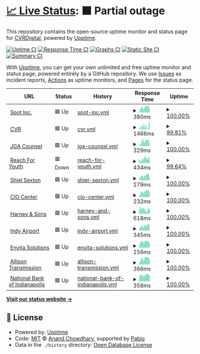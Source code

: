 # [📈 Live Status](https://demo.upptime.js.org): <!--live status--> **🟧 Partial outage**

This repository contains the open-source uptime monitor and status page for [CVRDigital](https://demo.upptime.js.org), powered by [Upptime](https://github.com/upptime/upptime).

[![Uptime CI](https://github.com/CVRDigital/Upptime/workflows/Uptime%20CI/badge.svg)](https://github.com/CVRDigital/Upptime/actions?query=workflow%3A%22Uptime+CI%22)
[![Response Time CI](https://github.com/CVRDigital/Upptime/workflows/Response%20Time%20CI/badge.svg)](https://github.com/CVRDigital/Upptime/actions?query=workflow%3A%22Response+Time+CI%22)
[![Graphs CI](https://github.com/CVRDigital/Upptime/workflows/Graphs%20CI/badge.svg)](https://github.com/CVRDigital/Upptime/actions?query=workflow%3A%22Graphs+CI%22)
[![Static Site CI](https://github.com/CVRDigital/Upptime/workflows/Static%20Site%20CI/badge.svg)](https://github.com/CVRDigital/Upptime/actions?query=workflow%3A%22Static+Site+CI%22)
[![Summary CI](https://github.com/CVRDigital/Upptime/workflows/Summary%20CI/badge.svg)](https://github.com/CVRDigital/Upptime/actions?query=workflow%3A%22Summary+CI%22)

With [Upptime](https://upptime.js.org), you can get your own unlimited and free uptime monitor and status page, powered entirely by a GitHub repository. We use [Issues](https://github.com/CVRDigital/Upptime/issues) as incident reports, [Actions](https://github.com/CVRDigital/Upptime/actions) as uptime monitors, and [Pages](https://demo.upptime.js.org) for the status page.

<!--start: status pages-->
<!-- This summary is generated by Upptime (https://github.com/upptime/upptime) -->
<!-- Do not edit this manually, your changes will be overwritten -->
<!-- prettier-ignore -->
| URL | Status | History | Response Time | Uptime |
| --- | ------ | ------- | ------------- | ------ |
| <img alt="" src="https://icons.duckduckgo.com/ip3/spotinc.com.ico" height="13"> [Spot Inc.](https://spotinc.com) | 🟩 Up | [spot-inc.yml](https://github.com/CVRDigital/Upptime/commits/HEAD/history/spot-inc.yml) | <details><summary><img alt="Response time graph" src="./graphs/spot-inc/response-time-week.png" height="20"> 380ms</summary><br><a href="https://demo.upptime.js.org/history/spot-inc"><img alt="Response time 302" src="https://img.shields.io/endpoint?url=https%3A%2F%2Fraw.githubusercontent.com%2FCVRDigital%2FUpptime%2FHEAD%2Fapi%2Fspot-inc%2Fresponse-time.json"></a><br><a href="https://demo.upptime.js.org/history/spot-inc"><img alt="24-hour response time 217" src="https://img.shields.io/endpoint?url=https%3A%2F%2Fraw.githubusercontent.com%2FCVRDigital%2FUpptime%2FHEAD%2Fapi%2Fspot-inc%2Fresponse-time-day.json"></a><br><a href="https://demo.upptime.js.org/history/spot-inc"><img alt="7-day response time 380" src="https://img.shields.io/endpoint?url=https%3A%2F%2Fraw.githubusercontent.com%2FCVRDigital%2FUpptime%2FHEAD%2Fapi%2Fspot-inc%2Fresponse-time-week.json"></a><br><a href="https://demo.upptime.js.org/history/spot-inc"><img alt="30-day response time 317" src="https://img.shields.io/endpoint?url=https%3A%2F%2Fraw.githubusercontent.com%2FCVRDigital%2FUpptime%2FHEAD%2Fapi%2Fspot-inc%2Fresponse-time-month.json"></a><br><a href="https://demo.upptime.js.org/history/spot-inc"><img alt="1-year response time 302" src="https://img.shields.io/endpoint?url=https%3A%2F%2Fraw.githubusercontent.com%2FCVRDigital%2FUpptime%2FHEAD%2Fapi%2Fspot-inc%2Fresponse-time-year.json"></a></details> | <details><summary><a href="https://demo.upptime.js.org/history/spot-inc">100.00%</a></summary><a href="https://demo.upptime.js.org/history/spot-inc"><img alt="All-time uptime 100.00%" src="https://img.shields.io/endpoint?url=https%3A%2F%2Fraw.githubusercontent.com%2FCVRDigital%2FUpptime%2FHEAD%2Fapi%2Fspot-inc%2Fuptime.json"></a><br><a href="https://demo.upptime.js.org/history/spot-inc"><img alt="24-hour uptime 100.00%" src="https://img.shields.io/endpoint?url=https%3A%2F%2Fraw.githubusercontent.com%2FCVRDigital%2FUpptime%2FHEAD%2Fapi%2Fspot-inc%2Fuptime-day.json"></a><br><a href="https://demo.upptime.js.org/history/spot-inc"><img alt="7-day uptime 100.00%" src="https://img.shields.io/endpoint?url=https%3A%2F%2Fraw.githubusercontent.com%2FCVRDigital%2FUpptime%2FHEAD%2Fapi%2Fspot-inc%2Fuptime-week.json"></a><br><a href="https://demo.upptime.js.org/history/spot-inc"><img alt="30-day uptime 100.00%" src="https://img.shields.io/endpoint?url=https%3A%2F%2Fraw.githubusercontent.com%2FCVRDigital%2FUpptime%2FHEAD%2Fapi%2Fspot-inc%2Fuptime-month.json"></a><br><a href="https://demo.upptime.js.org/history/spot-inc"><img alt="1-year uptime 100.00%" src="https://img.shields.io/endpoint?url=https%3A%2F%2Fraw.githubusercontent.com%2FCVRDigital%2FUpptime%2FHEAD%2Fapi%2Fspot-inc%2Fuptime-year.json"></a></details>
| <img alt="" src="https://icons.duckduckgo.com/ip3/www.cvrindy.com.ico" height="13"> [CVR](https://www.cvrindy.com) | 🟩 Up | [cvr.yml](https://github.com/CVRDigital/Upptime/commits/HEAD/history/cvr.yml) | <details><summary><img alt="Response time graph" src="./graphs/cvr/response-time-week.png" height="20"> 1466ms</summary><br><a href="https://demo.upptime.js.org/history/cvr"><img alt="Response time 569" src="https://img.shields.io/endpoint?url=https%3A%2F%2Fraw.githubusercontent.com%2FCVRDigital%2FUpptime%2FHEAD%2Fapi%2Fcvr%2Fresponse-time.json"></a><br><a href="https://demo.upptime.js.org/history/cvr"><img alt="24-hour response time 1426" src="https://img.shields.io/endpoint?url=https%3A%2F%2Fraw.githubusercontent.com%2FCVRDigital%2FUpptime%2FHEAD%2Fapi%2Fcvr%2Fresponse-time-day.json"></a><br><a href="https://demo.upptime.js.org/history/cvr"><img alt="7-day response time 1466" src="https://img.shields.io/endpoint?url=https%3A%2F%2Fraw.githubusercontent.com%2FCVRDigital%2FUpptime%2FHEAD%2Fapi%2Fcvr%2Fresponse-time-week.json"></a><br><a href="https://demo.upptime.js.org/history/cvr"><img alt="30-day response time 1297" src="https://img.shields.io/endpoint?url=https%3A%2F%2Fraw.githubusercontent.com%2FCVRDigital%2FUpptime%2FHEAD%2Fapi%2Fcvr%2Fresponse-time-month.json"></a><br><a href="https://demo.upptime.js.org/history/cvr"><img alt="1-year response time 569" src="https://img.shields.io/endpoint?url=https%3A%2F%2Fraw.githubusercontent.com%2FCVRDigital%2FUpptime%2FHEAD%2Fapi%2Fcvr%2Fresponse-time-year.json"></a></details> | <details><summary><a href="https://demo.upptime.js.org/history/cvr">99.81%</a></summary><a href="https://demo.upptime.js.org/history/cvr"><img alt="All-time uptime 99.88%" src="https://img.shields.io/endpoint?url=https%3A%2F%2Fraw.githubusercontent.com%2FCVRDigital%2FUpptime%2FHEAD%2Fapi%2Fcvr%2Fuptime.json"></a><br><a href="https://demo.upptime.js.org/history/cvr"><img alt="24-hour uptime 98.65%" src="https://img.shields.io/endpoint?url=https%3A%2F%2Fraw.githubusercontent.com%2FCVRDigital%2FUpptime%2FHEAD%2Fapi%2Fcvr%2Fuptime-day.json"></a><br><a href="https://demo.upptime.js.org/history/cvr"><img alt="7-day uptime 99.81%" src="https://img.shields.io/endpoint?url=https%3A%2F%2Fraw.githubusercontent.com%2FCVRDigital%2FUpptime%2FHEAD%2Fapi%2Fcvr%2Fuptime-week.json"></a><br><a href="https://demo.upptime.js.org/history/cvr"><img alt="30-day uptime 99.96%" src="https://img.shields.io/endpoint?url=https%3A%2F%2Fraw.githubusercontent.com%2FCVRDigital%2FUpptime%2FHEAD%2Fapi%2Fcvr%2Fuptime-month.json"></a><br><a href="https://demo.upptime.js.org/history/cvr"><img alt="1-year uptime 99.88%" src="https://img.shields.io/endpoint?url=https%3A%2F%2Fraw.githubusercontent.com%2FCVRDigital%2FUpptime%2FHEAD%2Fapi%2Fcvr%2Fuptime-year.json"></a></details>
| <img alt="" src="https://icons.duckduckgo.com/ip3/www.jgacounsel.com.ico" height="13"> [JGA Counsel](https://www.jgacounsel.com) | 🟩 Up | [jga-counsel.yml](https://github.com/CVRDigital/Upptime/commits/HEAD/history/jga-counsel.yml) | <details><summary><img alt="Response time graph" src="./graphs/jga-counsel/response-time-week.png" height="20"> 329ms</summary><br><a href="https://demo.upptime.js.org/history/jga-counsel"><img alt="Response time 1734" src="https://img.shields.io/endpoint?url=https%3A%2F%2Fraw.githubusercontent.com%2FCVRDigital%2FUpptime%2FHEAD%2Fapi%2Fjga-counsel%2Fresponse-time.json"></a><br><a href="https://demo.upptime.js.org/history/jga-counsel"><img alt="24-hour response time 65" src="https://img.shields.io/endpoint?url=https%3A%2F%2Fraw.githubusercontent.com%2FCVRDigital%2FUpptime%2FHEAD%2Fapi%2Fjga-counsel%2Fresponse-time-day.json"></a><br><a href="https://demo.upptime.js.org/history/jga-counsel"><img alt="7-day response time 329" src="https://img.shields.io/endpoint?url=https%3A%2F%2Fraw.githubusercontent.com%2FCVRDigital%2FUpptime%2FHEAD%2Fapi%2Fjga-counsel%2Fresponse-time-week.json"></a><br><a href="https://demo.upptime.js.org/history/jga-counsel"><img alt="30-day response time 310" src="https://img.shields.io/endpoint?url=https%3A%2F%2Fraw.githubusercontent.com%2FCVRDigital%2FUpptime%2FHEAD%2Fapi%2Fjga-counsel%2Fresponse-time-month.json"></a><br><a href="https://demo.upptime.js.org/history/jga-counsel"><img alt="1-year response time 1734" src="https://img.shields.io/endpoint?url=https%3A%2F%2Fraw.githubusercontent.com%2FCVRDigital%2FUpptime%2FHEAD%2Fapi%2Fjga-counsel%2Fresponse-time-year.json"></a></details> | <details><summary><a href="https://demo.upptime.js.org/history/jga-counsel">100.00%</a></summary><a href="https://demo.upptime.js.org/history/jga-counsel"><img alt="All-time uptime 99.93%" src="https://img.shields.io/endpoint?url=https%3A%2F%2Fraw.githubusercontent.com%2FCVRDigital%2FUpptime%2FHEAD%2Fapi%2Fjga-counsel%2Fuptime.json"></a><br><a href="https://demo.upptime.js.org/history/jga-counsel"><img alt="24-hour uptime 100.00%" src="https://img.shields.io/endpoint?url=https%3A%2F%2Fraw.githubusercontent.com%2FCVRDigital%2FUpptime%2FHEAD%2Fapi%2Fjga-counsel%2Fuptime-day.json"></a><br><a href="https://demo.upptime.js.org/history/jga-counsel"><img alt="7-day uptime 100.00%" src="https://img.shields.io/endpoint?url=https%3A%2F%2Fraw.githubusercontent.com%2FCVRDigital%2FUpptime%2FHEAD%2Fapi%2Fjga-counsel%2Fuptime-week.json"></a><br><a href="https://demo.upptime.js.org/history/jga-counsel"><img alt="30-day uptime 100.00%" src="https://img.shields.io/endpoint?url=https%3A%2F%2Fraw.githubusercontent.com%2FCVRDigital%2FUpptime%2FHEAD%2Fapi%2Fjga-counsel%2Fuptime-month.json"></a><br><a href="https://demo.upptime.js.org/history/jga-counsel"><img alt="1-year uptime 99.93%" src="https://img.shields.io/endpoint?url=https%3A%2F%2Fraw.githubusercontent.com%2FCVRDigital%2FUpptime%2FHEAD%2Fapi%2Fjga-counsel%2Fuptime-year.json"></a></details>
| <img alt="" src="https://icons.duckduckgo.com/ip3/www.reachforyouth.org.ico" height="13"> [Reach For Youth](https://www.reachforyouth.org) | 🟥 Down | [reach-for-youth.yml](https://github.com/CVRDigital/Upptime/commits/HEAD/history/reach-for-youth.yml) | <details><summary><img alt="Response time graph" src="./graphs/reach-for-youth/response-time-week.png" height="20"> 434ms</summary><br><a href="https://demo.upptime.js.org/history/reach-for-youth"><img alt="Response time 433" src="https://img.shields.io/endpoint?url=https%3A%2F%2Fraw.githubusercontent.com%2FCVRDigital%2FUpptime%2FHEAD%2Fapi%2Freach-for-youth%2Fresponse-time.json"></a><br><a href="https://demo.upptime.js.org/history/reach-for-youth"><img alt="24-hour response time 252" src="https://img.shields.io/endpoint?url=https%3A%2F%2Fraw.githubusercontent.com%2FCVRDigital%2FUpptime%2FHEAD%2Fapi%2Freach-for-youth%2Fresponse-time-day.json"></a><br><a href="https://demo.upptime.js.org/history/reach-for-youth"><img alt="7-day response time 434" src="https://img.shields.io/endpoint?url=https%3A%2F%2Fraw.githubusercontent.com%2FCVRDigital%2FUpptime%2FHEAD%2Fapi%2Freach-for-youth%2Fresponse-time-week.json"></a><br><a href="https://demo.upptime.js.org/history/reach-for-youth"><img alt="30-day response time 449" src="https://img.shields.io/endpoint?url=https%3A%2F%2Fraw.githubusercontent.com%2FCVRDigital%2FUpptime%2FHEAD%2Fapi%2Freach-for-youth%2Fresponse-time-month.json"></a><br><a href="https://demo.upptime.js.org/history/reach-for-youth"><img alt="1-year response time 433" src="https://img.shields.io/endpoint?url=https%3A%2F%2Fraw.githubusercontent.com%2FCVRDigital%2FUpptime%2FHEAD%2Fapi%2Freach-for-youth%2Fresponse-time-year.json"></a></details> | <details><summary><a href="https://demo.upptime.js.org/history/reach-for-youth">99.64%</a></summary><a href="https://demo.upptime.js.org/history/reach-for-youth"><img alt="All-time uptime 99.95%" src="https://img.shields.io/endpoint?url=https%3A%2F%2Fraw.githubusercontent.com%2FCVRDigital%2FUpptime%2FHEAD%2Fapi%2Freach-for-youth%2Fuptime.json"></a><br><a href="https://demo.upptime.js.org/history/reach-for-youth"><img alt="24-hour uptime 99.99%" src="https://img.shields.io/endpoint?url=https%3A%2F%2Fraw.githubusercontent.com%2FCVRDigital%2FUpptime%2FHEAD%2Fapi%2Freach-for-youth%2Fuptime-day.json"></a><br><a href="https://demo.upptime.js.org/history/reach-for-youth"><img alt="7-day uptime 99.64%" src="https://img.shields.io/endpoint?url=https%3A%2F%2Fraw.githubusercontent.com%2FCVRDigital%2FUpptime%2FHEAD%2Fapi%2Freach-for-youth%2Fuptime-week.json"></a><br><a href="https://demo.upptime.js.org/history/reach-for-youth"><img alt="30-day uptime 99.92%" src="https://img.shields.io/endpoint?url=https%3A%2F%2Fraw.githubusercontent.com%2FCVRDigital%2FUpptime%2FHEAD%2Fapi%2Freach-for-youth%2Fuptime-month.json"></a><br><a href="https://demo.upptime.js.org/history/reach-for-youth"><img alt="1-year uptime 99.95%" src="https://img.shields.io/endpoint?url=https%3A%2F%2Fraw.githubusercontent.com%2FCVRDigital%2FUpptime%2FHEAD%2Fapi%2Freach-for-youth%2Fuptime-year.json"></a></details>
| <img alt="" src="https://icons.duckduckgo.com/ip3/www.shielsexton.com.ico" height="13"> [Shiel Sexton](https://www.shielsexton.com) | 🟩 Up | [shiel-sexton.yml](https://github.com/CVRDigital/Upptime/commits/HEAD/history/shiel-sexton.yml) | <details><summary><img alt="Response time graph" src="./graphs/shiel-sexton/response-time-week.png" height="20"> 279ms</summary><br><a href="https://demo.upptime.js.org/history/shiel-sexton"><img alt="Response time 347" src="https://img.shields.io/endpoint?url=https%3A%2F%2Fraw.githubusercontent.com%2FCVRDigital%2FUpptime%2FHEAD%2Fapi%2Fshiel-sexton%2Fresponse-time.json"></a><br><a href="https://demo.upptime.js.org/history/shiel-sexton"><img alt="24-hour response time 129" src="https://img.shields.io/endpoint?url=https%3A%2F%2Fraw.githubusercontent.com%2FCVRDigital%2FUpptime%2FHEAD%2Fapi%2Fshiel-sexton%2Fresponse-time-day.json"></a><br><a href="https://demo.upptime.js.org/history/shiel-sexton"><img alt="7-day response time 279" src="https://img.shields.io/endpoint?url=https%3A%2F%2Fraw.githubusercontent.com%2FCVRDigital%2FUpptime%2FHEAD%2Fapi%2Fshiel-sexton%2Fresponse-time-week.json"></a><br><a href="https://demo.upptime.js.org/history/shiel-sexton"><img alt="30-day response time 326" src="https://img.shields.io/endpoint?url=https%3A%2F%2Fraw.githubusercontent.com%2FCVRDigital%2FUpptime%2FHEAD%2Fapi%2Fshiel-sexton%2Fresponse-time-month.json"></a><br><a href="https://demo.upptime.js.org/history/shiel-sexton"><img alt="1-year response time 347" src="https://img.shields.io/endpoint?url=https%3A%2F%2Fraw.githubusercontent.com%2FCVRDigital%2FUpptime%2FHEAD%2Fapi%2Fshiel-sexton%2Fresponse-time-year.json"></a></details> | <details><summary><a href="https://demo.upptime.js.org/history/shiel-sexton">100.00%</a></summary><a href="https://demo.upptime.js.org/history/shiel-sexton"><img alt="All-time uptime 100.00%" src="https://img.shields.io/endpoint?url=https%3A%2F%2Fraw.githubusercontent.com%2FCVRDigital%2FUpptime%2FHEAD%2Fapi%2Fshiel-sexton%2Fuptime.json"></a><br><a href="https://demo.upptime.js.org/history/shiel-sexton"><img alt="24-hour uptime 100.00%" src="https://img.shields.io/endpoint?url=https%3A%2F%2Fraw.githubusercontent.com%2FCVRDigital%2FUpptime%2FHEAD%2Fapi%2Fshiel-sexton%2Fuptime-day.json"></a><br><a href="https://demo.upptime.js.org/history/shiel-sexton"><img alt="7-day uptime 100.00%" src="https://img.shields.io/endpoint?url=https%3A%2F%2Fraw.githubusercontent.com%2FCVRDigital%2FUpptime%2FHEAD%2Fapi%2Fshiel-sexton%2Fuptime-week.json"></a><br><a href="https://demo.upptime.js.org/history/shiel-sexton"><img alt="30-day uptime 100.00%" src="https://img.shields.io/endpoint?url=https%3A%2F%2Fraw.githubusercontent.com%2FCVRDigital%2FUpptime%2FHEAD%2Fapi%2Fshiel-sexton%2Fuptime-month.json"></a><br><a href="https://demo.upptime.js.org/history/shiel-sexton"><img alt="1-year uptime 100.00%" src="https://img.shields.io/endpoint?url=https%3A%2F%2Fraw.githubusercontent.com%2FCVRDigital%2FUpptime%2FHEAD%2Fapi%2Fshiel-sexton%2Fuptime-year.json"></a></details>
| <img alt="" src="https://icons.duckduckgo.com/ip3/ciocenter.com.ico" height="13"> [CIO Center](https://ciocenter.com) | 🟩 Up | [cio-center.yml](https://github.com/CVRDigital/Upptime/commits/HEAD/history/cio-center.yml) | <details><summary><img alt="Response time graph" src="./graphs/cio-center/response-time-week.png" height="20"> 232ms</summary><br><a href="https://demo.upptime.js.org/history/cio-center"><img alt="Response time 229" src="https://img.shields.io/endpoint?url=https%3A%2F%2Fraw.githubusercontent.com%2FCVRDigital%2FUpptime%2FHEAD%2Fapi%2Fcio-center%2Fresponse-time.json"></a><br><a href="https://demo.upptime.js.org/history/cio-center"><img alt="24-hour response time 157" src="https://img.shields.io/endpoint?url=https%3A%2F%2Fraw.githubusercontent.com%2FCVRDigital%2FUpptime%2FHEAD%2Fapi%2Fcio-center%2Fresponse-time-day.json"></a><br><a href="https://demo.upptime.js.org/history/cio-center"><img alt="7-day response time 232" src="https://img.shields.io/endpoint?url=https%3A%2F%2Fraw.githubusercontent.com%2FCVRDigital%2FUpptime%2FHEAD%2Fapi%2Fcio-center%2Fresponse-time-week.json"></a><br><a href="https://demo.upptime.js.org/history/cio-center"><img alt="30-day response time 247" src="https://img.shields.io/endpoint?url=https%3A%2F%2Fraw.githubusercontent.com%2FCVRDigital%2FUpptime%2FHEAD%2Fapi%2Fcio-center%2Fresponse-time-month.json"></a><br><a href="https://demo.upptime.js.org/history/cio-center"><img alt="1-year response time 229" src="https://img.shields.io/endpoint?url=https%3A%2F%2Fraw.githubusercontent.com%2FCVRDigital%2FUpptime%2FHEAD%2Fapi%2Fcio-center%2Fresponse-time-year.json"></a></details> | <details><summary><a href="https://demo.upptime.js.org/history/cio-center">100.00%</a></summary><a href="https://demo.upptime.js.org/history/cio-center"><img alt="All-time uptime 99.99%" src="https://img.shields.io/endpoint?url=https%3A%2F%2Fraw.githubusercontent.com%2FCVRDigital%2FUpptime%2FHEAD%2Fapi%2Fcio-center%2Fuptime.json"></a><br><a href="https://demo.upptime.js.org/history/cio-center"><img alt="24-hour uptime 100.00%" src="https://img.shields.io/endpoint?url=https%3A%2F%2Fraw.githubusercontent.com%2FCVRDigital%2FUpptime%2FHEAD%2Fapi%2Fcio-center%2Fuptime-day.json"></a><br><a href="https://demo.upptime.js.org/history/cio-center"><img alt="7-day uptime 100.00%" src="https://img.shields.io/endpoint?url=https%3A%2F%2Fraw.githubusercontent.com%2FCVRDigital%2FUpptime%2FHEAD%2Fapi%2Fcio-center%2Fuptime-week.json"></a><br><a href="https://demo.upptime.js.org/history/cio-center"><img alt="30-day uptime 100.00%" src="https://img.shields.io/endpoint?url=https%3A%2F%2Fraw.githubusercontent.com%2FCVRDigital%2FUpptime%2FHEAD%2Fapi%2Fcio-center%2Fuptime-month.json"></a><br><a href="https://demo.upptime.js.org/history/cio-center"><img alt="1-year uptime 99.99%" src="https://img.shields.io/endpoint?url=https%3A%2F%2Fraw.githubusercontent.com%2FCVRDigital%2FUpptime%2FHEAD%2Fapi%2Fcio-center%2Fuptime-year.json"></a></details>
| <img alt="" src="https://icons.duckduckgo.com/ip3/www.harney.com.ico" height="13"> [Harney & Sons](https://www.harney.com) | 🟩 Up | [harney-and-sons.yml](https://github.com/CVRDigital/Upptime/commits/HEAD/history/harney-and-sons.yml) | <details><summary><img alt="Response time graph" src="./graphs/harney-and-sons/response-time-week.png" height="20"> 618ms</summary><br><a href="https://demo.upptime.js.org/history/harney-and-sons"><img alt="Response time 581" src="https://img.shields.io/endpoint?url=https%3A%2F%2Fraw.githubusercontent.com%2FCVRDigital%2FUpptime%2FHEAD%2Fapi%2Fharney-and-sons%2Fresponse-time.json"></a><br><a href="https://demo.upptime.js.org/history/harney-and-sons"><img alt="24-hour response time 670" src="https://img.shields.io/endpoint?url=https%3A%2F%2Fraw.githubusercontent.com%2FCVRDigital%2FUpptime%2FHEAD%2Fapi%2Fharney-and-sons%2Fresponse-time-day.json"></a><br><a href="https://demo.upptime.js.org/history/harney-and-sons"><img alt="7-day response time 618" src="https://img.shields.io/endpoint?url=https%3A%2F%2Fraw.githubusercontent.com%2FCVRDigital%2FUpptime%2FHEAD%2Fapi%2Fharney-and-sons%2Fresponse-time-week.json"></a><br><a href="https://demo.upptime.js.org/history/harney-and-sons"><img alt="30-day response time 596" src="https://img.shields.io/endpoint?url=https%3A%2F%2Fraw.githubusercontent.com%2FCVRDigital%2FUpptime%2FHEAD%2Fapi%2Fharney-and-sons%2Fresponse-time-month.json"></a><br><a href="https://demo.upptime.js.org/history/harney-and-sons"><img alt="1-year response time 581" src="https://img.shields.io/endpoint?url=https%3A%2F%2Fraw.githubusercontent.com%2FCVRDigital%2FUpptime%2FHEAD%2Fapi%2Fharney-and-sons%2Fresponse-time-year.json"></a></details> | <details><summary><a href="https://demo.upptime.js.org/history/harney-and-sons">100.00%</a></summary><a href="https://demo.upptime.js.org/history/harney-and-sons"><img alt="All-time uptime 80.85%" src="https://img.shields.io/endpoint?url=https%3A%2F%2Fraw.githubusercontent.com%2FCVRDigital%2FUpptime%2FHEAD%2Fapi%2Fharney-and-sons%2Fuptime.json"></a><br><a href="https://demo.upptime.js.org/history/harney-and-sons"><img alt="24-hour uptime 100.00%" src="https://img.shields.io/endpoint?url=https%3A%2F%2Fraw.githubusercontent.com%2FCVRDigital%2FUpptime%2FHEAD%2Fapi%2Fharney-and-sons%2Fuptime-day.json"></a><br><a href="https://demo.upptime.js.org/history/harney-and-sons"><img alt="7-day uptime 100.00%" src="https://img.shields.io/endpoint?url=https%3A%2F%2Fraw.githubusercontent.com%2FCVRDigital%2FUpptime%2FHEAD%2Fapi%2Fharney-and-sons%2Fuptime-week.json"></a><br><a href="https://demo.upptime.js.org/history/harney-and-sons"><img alt="30-day uptime 100.00%" src="https://img.shields.io/endpoint?url=https%3A%2F%2Fraw.githubusercontent.com%2FCVRDigital%2FUpptime%2FHEAD%2Fapi%2Fharney-and-sons%2Fuptime-month.json"></a><br><a href="https://demo.upptime.js.org/history/harney-and-sons"><img alt="1-year uptime 80.85%" src="https://img.shields.io/endpoint?url=https%3A%2F%2Fraw.githubusercontent.com%2FCVRDigital%2FUpptime%2FHEAD%2Fapi%2Fharney-and-sons%2Fuptime-year.json"></a></details>
| <img alt="" src="https://icons.duckduckgo.com/ip3/www.ind.com.ico" height="13"> [Indy Airport](https://www.ind.com) | 🟩 Up | [indy-airport.yml](https://github.com/CVRDigital/Upptime/commits/HEAD/history/indy-airport.yml) | <details><summary><img alt="Response time graph" src="./graphs/indy-airport/response-time-week.png" height="20"> 345ms</summary><br><a href="https://demo.upptime.js.org/history/indy-airport"><img alt="Response time 354" src="https://img.shields.io/endpoint?url=https%3A%2F%2Fraw.githubusercontent.com%2FCVRDigital%2FUpptime%2FHEAD%2Fapi%2Findy-airport%2Fresponse-time.json"></a><br><a href="https://demo.upptime.js.org/history/indy-airport"><img alt="24-hour response time 231" src="https://img.shields.io/endpoint?url=https%3A%2F%2Fraw.githubusercontent.com%2FCVRDigital%2FUpptime%2FHEAD%2Fapi%2Findy-airport%2Fresponse-time-day.json"></a><br><a href="https://demo.upptime.js.org/history/indy-airport"><img alt="7-day response time 345" src="https://img.shields.io/endpoint?url=https%3A%2F%2Fraw.githubusercontent.com%2FCVRDigital%2FUpptime%2FHEAD%2Fapi%2Findy-airport%2Fresponse-time-week.json"></a><br><a href="https://demo.upptime.js.org/history/indy-airport"><img alt="30-day response time 363" src="https://img.shields.io/endpoint?url=https%3A%2F%2Fraw.githubusercontent.com%2FCVRDigital%2FUpptime%2FHEAD%2Fapi%2Findy-airport%2Fresponse-time-month.json"></a><br><a href="https://demo.upptime.js.org/history/indy-airport"><img alt="1-year response time 354" src="https://img.shields.io/endpoint?url=https%3A%2F%2Fraw.githubusercontent.com%2FCVRDigital%2FUpptime%2FHEAD%2Fapi%2Findy-airport%2Fresponse-time-year.json"></a></details> | <details><summary><a href="https://demo.upptime.js.org/history/indy-airport">100.00%</a></summary><a href="https://demo.upptime.js.org/history/indy-airport"><img alt="All-time uptime 64.84%" src="https://img.shields.io/endpoint?url=https%3A%2F%2Fraw.githubusercontent.com%2FCVRDigital%2FUpptime%2FHEAD%2Fapi%2Findy-airport%2Fuptime.json"></a><br><a href="https://demo.upptime.js.org/history/indy-airport"><img alt="24-hour uptime 100.00%" src="https://img.shields.io/endpoint?url=https%3A%2F%2Fraw.githubusercontent.com%2FCVRDigital%2FUpptime%2FHEAD%2Fapi%2Findy-airport%2Fuptime-day.json"></a><br><a href="https://demo.upptime.js.org/history/indy-airport"><img alt="7-day uptime 100.00%" src="https://img.shields.io/endpoint?url=https%3A%2F%2Fraw.githubusercontent.com%2FCVRDigital%2FUpptime%2FHEAD%2Fapi%2Findy-airport%2Fuptime-week.json"></a><br><a href="https://demo.upptime.js.org/history/indy-airport"><img alt="30-day uptime 100.00%" src="https://img.shields.io/endpoint?url=https%3A%2F%2Fraw.githubusercontent.com%2FCVRDigital%2FUpptime%2FHEAD%2Fapi%2Findy-airport%2Fuptime-month.json"></a><br><a href="https://demo.upptime.js.org/history/indy-airport"><img alt="1-year uptime 64.84%" src="https://img.shields.io/endpoint?url=https%3A%2F%2Fraw.githubusercontent.com%2FCVRDigital%2FUpptime%2FHEAD%2Fapi%2Findy-airport%2Fuptime-year.json"></a></details>
| <img alt="" src="https://icons.duckduckgo.com/ip3/www.ind.com.ico" height="13"> [Envita Solutions](https://www.ind.com) | 🟩 Up | [envita-solutions.yml](https://github.com/CVRDigital/Upptime/commits/HEAD/history/envita-solutions.yml) | <details><summary><img alt="Response time graph" src="./graphs/envita-solutions/response-time-week.png" height="20"> 156ms</summary><br><a href="https://demo.upptime.js.org/history/envita-solutions"><img alt="Response time 158" src="https://img.shields.io/endpoint?url=https%3A%2F%2Fraw.githubusercontent.com%2FCVRDigital%2FUpptime%2FHEAD%2Fapi%2Fenvita-solutions%2Fresponse-time.json"></a><br><a href="https://demo.upptime.js.org/history/envita-solutions"><img alt="24-hour response time 131" src="https://img.shields.io/endpoint?url=https%3A%2F%2Fraw.githubusercontent.com%2FCVRDigital%2FUpptime%2FHEAD%2Fapi%2Fenvita-solutions%2Fresponse-time-day.json"></a><br><a href="https://demo.upptime.js.org/history/envita-solutions"><img alt="7-day response time 156" src="https://img.shields.io/endpoint?url=https%3A%2F%2Fraw.githubusercontent.com%2FCVRDigital%2FUpptime%2FHEAD%2Fapi%2Fenvita-solutions%2Fresponse-time-week.json"></a><br><a href="https://demo.upptime.js.org/history/envita-solutions"><img alt="30-day response time 156" src="https://img.shields.io/endpoint?url=https%3A%2F%2Fraw.githubusercontent.com%2FCVRDigital%2FUpptime%2FHEAD%2Fapi%2Fenvita-solutions%2Fresponse-time-month.json"></a><br><a href="https://demo.upptime.js.org/history/envita-solutions"><img alt="1-year response time 158" src="https://img.shields.io/endpoint?url=https%3A%2F%2Fraw.githubusercontent.com%2FCVRDigital%2FUpptime%2FHEAD%2Fapi%2Fenvita-solutions%2Fresponse-time-year.json"></a></details> | <details><summary><a href="https://demo.upptime.js.org/history/envita-solutions">100.00%</a></summary><a href="https://demo.upptime.js.org/history/envita-solutions"><img alt="All-time uptime 64.84%" src="https://img.shields.io/endpoint?url=https%3A%2F%2Fraw.githubusercontent.com%2FCVRDigital%2FUpptime%2FHEAD%2Fapi%2Fenvita-solutions%2Fuptime.json"></a><br><a href="https://demo.upptime.js.org/history/envita-solutions"><img alt="24-hour uptime 100.00%" src="https://img.shields.io/endpoint?url=https%3A%2F%2Fraw.githubusercontent.com%2FCVRDigital%2FUpptime%2FHEAD%2Fapi%2Fenvita-solutions%2Fuptime-day.json"></a><br><a href="https://demo.upptime.js.org/history/envita-solutions"><img alt="7-day uptime 100.00%" src="https://img.shields.io/endpoint?url=https%3A%2F%2Fraw.githubusercontent.com%2FCVRDigital%2FUpptime%2FHEAD%2Fapi%2Fenvita-solutions%2Fuptime-week.json"></a><br><a href="https://demo.upptime.js.org/history/envita-solutions"><img alt="30-day uptime 100.00%" src="https://img.shields.io/endpoint?url=https%3A%2F%2Fraw.githubusercontent.com%2FCVRDigital%2FUpptime%2FHEAD%2Fapi%2Fenvita-solutions%2Fuptime-month.json"></a><br><a href="https://demo.upptime.js.org/history/envita-solutions"><img alt="1-year uptime 64.84%" src="https://img.shields.io/endpoint?url=https%3A%2F%2Fraw.githubusercontent.com%2FCVRDigital%2FUpptime%2FHEAD%2Fapi%2Fenvita-solutions%2Fuptime-year.json"></a></details>
| <img alt="" src="https://icons.duckduckgo.com/ip3/allisontransmission.com.ico" height="13"> [Allison Transmission](https://allisontransmission.com) | 🟩 Up | [allison-transmission.yml](https://github.com/CVRDigital/Upptime/commits/HEAD/history/allison-transmission.yml) | <details><summary><img alt="Response time graph" src="./graphs/allison-transmission/response-time-week.png" height="20"> 366ms</summary><br><a href="https://demo.upptime.js.org/history/allison-transmission"><img alt="Response time 282" src="https://img.shields.io/endpoint?url=https%3A%2F%2Fraw.githubusercontent.com%2FCVRDigital%2FUpptime%2FHEAD%2Fapi%2Fallison-transmission%2Fresponse-time.json"></a><br><a href="https://demo.upptime.js.org/history/allison-transmission"><img alt="24-hour response time 221" src="https://img.shields.io/endpoint?url=https%3A%2F%2Fraw.githubusercontent.com%2FCVRDigital%2FUpptime%2FHEAD%2Fapi%2Fallison-transmission%2Fresponse-time-day.json"></a><br><a href="https://demo.upptime.js.org/history/allison-transmission"><img alt="7-day response time 366" src="https://img.shields.io/endpoint?url=https%3A%2F%2Fraw.githubusercontent.com%2FCVRDigital%2FUpptime%2FHEAD%2Fapi%2Fallison-transmission%2Fresponse-time-week.json"></a><br><a href="https://demo.upptime.js.org/history/allison-transmission"><img alt="30-day response time 289" src="https://img.shields.io/endpoint?url=https%3A%2F%2Fraw.githubusercontent.com%2FCVRDigital%2FUpptime%2FHEAD%2Fapi%2Fallison-transmission%2Fresponse-time-month.json"></a><br><a href="https://demo.upptime.js.org/history/allison-transmission"><img alt="1-year response time 282" src="https://img.shields.io/endpoint?url=https%3A%2F%2Fraw.githubusercontent.com%2FCVRDigital%2FUpptime%2FHEAD%2Fapi%2Fallison-transmission%2Fresponse-time-year.json"></a></details> | <details><summary><a href="https://demo.upptime.js.org/history/allison-transmission">100.00%</a></summary><a href="https://demo.upptime.js.org/history/allison-transmission"><img alt="All-time uptime 99.99%" src="https://img.shields.io/endpoint?url=https%3A%2F%2Fraw.githubusercontent.com%2FCVRDigital%2FUpptime%2FHEAD%2Fapi%2Fallison-transmission%2Fuptime.json"></a><br><a href="https://demo.upptime.js.org/history/allison-transmission"><img alt="24-hour uptime 100.00%" src="https://img.shields.io/endpoint?url=https%3A%2F%2Fraw.githubusercontent.com%2FCVRDigital%2FUpptime%2FHEAD%2Fapi%2Fallison-transmission%2Fuptime-day.json"></a><br><a href="https://demo.upptime.js.org/history/allison-transmission"><img alt="7-day uptime 100.00%" src="https://img.shields.io/endpoint?url=https%3A%2F%2Fraw.githubusercontent.com%2FCVRDigital%2FUpptime%2FHEAD%2Fapi%2Fallison-transmission%2Fuptime-week.json"></a><br><a href="https://demo.upptime.js.org/history/allison-transmission"><img alt="30-day uptime 100.00%" src="https://img.shields.io/endpoint?url=https%3A%2F%2Fraw.githubusercontent.com%2FCVRDigital%2FUpptime%2FHEAD%2Fapi%2Fallison-transmission%2Fuptime-month.json"></a><br><a href="https://demo.upptime.js.org/history/allison-transmission"><img alt="1-year uptime 99.99%" src="https://img.shields.io/endpoint?url=https%3A%2F%2Fraw.githubusercontent.com%2FCVRDigital%2FUpptime%2FHEAD%2Fapi%2Fallison-transmission%2Fuptime-year.json"></a></details>
| <img alt="" src="https://icons.duckduckgo.com/ip3/www.nbofi.com.ico" height="13"> [National Bank of Indianapolis](https://www.nbofi.com) | 🟩 Up | [national-bank-of-indianapolis.yml](https://github.com/CVRDigital/Upptime/commits/HEAD/history/national-bank-of-indianapolis.yml) | <details><summary><img alt="Response time graph" src="./graphs/national-bank-of-indianapolis/response-time-week.png" height="20"> 358ms</summary><br><a href="https://demo.upptime.js.org/history/national-bank-of-indianapolis"><img alt="Response time 620" src="https://img.shields.io/endpoint?url=https%3A%2F%2Fraw.githubusercontent.com%2FCVRDigital%2FUpptime%2FHEAD%2Fapi%2Fnational-bank-of-indianapolis%2Fresponse-time.json"></a><br><a href="https://demo.upptime.js.org/history/national-bank-of-indianapolis"><img alt="24-hour response time 302" src="https://img.shields.io/endpoint?url=https%3A%2F%2Fraw.githubusercontent.com%2FCVRDigital%2FUpptime%2FHEAD%2Fapi%2Fnational-bank-of-indianapolis%2Fresponse-time-day.json"></a><br><a href="https://demo.upptime.js.org/history/national-bank-of-indianapolis"><img alt="7-day response time 358" src="https://img.shields.io/endpoint?url=https%3A%2F%2Fraw.githubusercontent.com%2FCVRDigital%2FUpptime%2FHEAD%2Fapi%2Fnational-bank-of-indianapolis%2Fresponse-time-week.json"></a><br><a href="https://demo.upptime.js.org/history/national-bank-of-indianapolis"><img alt="30-day response time 380" src="https://img.shields.io/endpoint?url=https%3A%2F%2Fraw.githubusercontent.com%2FCVRDigital%2FUpptime%2FHEAD%2Fapi%2Fnational-bank-of-indianapolis%2Fresponse-time-month.json"></a><br><a href="https://demo.upptime.js.org/history/national-bank-of-indianapolis"><img alt="1-year response time 620" src="https://img.shields.io/endpoint?url=https%3A%2F%2Fraw.githubusercontent.com%2FCVRDigital%2FUpptime%2FHEAD%2Fapi%2Fnational-bank-of-indianapolis%2Fresponse-time-year.json"></a></details> | <details><summary><a href="https://demo.upptime.js.org/history/national-bank-of-indianapolis">100.00%</a></summary><a href="https://demo.upptime.js.org/history/national-bank-of-indianapolis"><img alt="All-time uptime 99.97%" src="https://img.shields.io/endpoint?url=https%3A%2F%2Fraw.githubusercontent.com%2FCVRDigital%2FUpptime%2FHEAD%2Fapi%2Fnational-bank-of-indianapolis%2Fuptime.json"></a><br><a href="https://demo.upptime.js.org/history/national-bank-of-indianapolis"><img alt="24-hour uptime 100.00%" src="https://img.shields.io/endpoint?url=https%3A%2F%2Fraw.githubusercontent.com%2FCVRDigital%2FUpptime%2FHEAD%2Fapi%2Fnational-bank-of-indianapolis%2Fuptime-day.json"></a><br><a href="https://demo.upptime.js.org/history/national-bank-of-indianapolis"><img alt="7-day uptime 100.00%" src="https://img.shields.io/endpoint?url=https%3A%2F%2Fraw.githubusercontent.com%2FCVRDigital%2FUpptime%2FHEAD%2Fapi%2Fnational-bank-of-indianapolis%2Fuptime-week.json"></a><br><a href="https://demo.upptime.js.org/history/national-bank-of-indianapolis"><img alt="30-day uptime 100.00%" src="https://img.shields.io/endpoint?url=https%3A%2F%2Fraw.githubusercontent.com%2FCVRDigital%2FUpptime%2FHEAD%2Fapi%2Fnational-bank-of-indianapolis%2Fuptime-month.json"></a><br><a href="https://demo.upptime.js.org/history/national-bank-of-indianapolis"><img alt="1-year uptime 99.97%" src="https://img.shields.io/endpoint?url=https%3A%2F%2Fraw.githubusercontent.com%2FCVRDigital%2FUpptime%2FHEAD%2Fapi%2Fnational-bank-of-indianapolis%2Fuptime-year.json"></a></details>

<!--end: status pages-->

[**Visit our status website →**](https://demo.upptime.js.org)

## 📄 License

- Powered by: [Upptime](https://github.com/upptime/upptime)
- Code: [MIT](./LICENSE) © [Anand Chowdhary](https://anandchowdhary.com), supported by [Pabio](https://pabio.com)
- Data in the `./history` directory: [Open Database License](https://opendatacommons.org/licenses/odbl/1-0/)
